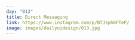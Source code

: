 ```yaml
---
day: "013"
title: Direct Messaging
link: https://www.instagram.com/p/BTJsph8FTeP/
image: images/dailyuidesign/013.jpg
---
```

